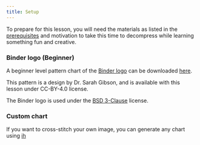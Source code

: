 ```yaml
---
title: Setup
---
```


To prepare for this lesson, you will need the materials as listed in the [prerequisites](./01-prerequisities) and motivation to take this time to decompress while learning something fun and creative.

### Binder logo (Beginner)

A beginner level pattern chart of the [Binder logo](https://mybinder.org) can be downloaded [here](files/Beginner-Pattern-Chart_Binder-logo.pdf).

This pattern is a design by Dr. Sarah Gibson, and is available with this lesson under CC-BY-4.0 license.

The Binder logo is used under the [BSD 3-Clause](https://github.com/jupyterhub/binderhub/blob/master/LICENSE) license.

### Custom chart

If you want to cross-stitch your own image, you can generate any chart using [ih](https://github.com/glasnt/ih)


